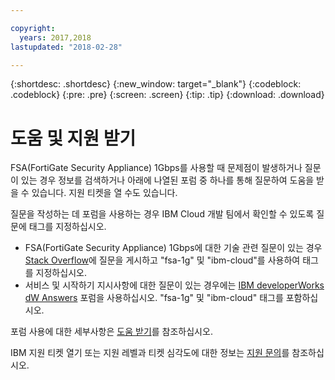 ```yaml
---

copyright:
  years: 2017,2018
lastupdated: "2018-02-28"

---
```


{:shortdesc: .shortdesc}
{:new_window: target="_blank"}
{:codeblock: .codeblock}
{:pre: .pre}
{:screen: .screen}
{:tip: .tip}
{:download: .download}

# 도움 및 지원 받기

FSA(FortiGate Security Appliance) 1Gbps를 사용할 때 문제점이 발생하거나 질문이 있는 경우 정보를 검색하거나 아래에 나열된 포럼 중 하나를 통해 질문하여 도움을 받을 수 있습니다. 지원 티켓을 열 수도 있습니다.

질문을 작성하는 데 포럼을 사용하는 경우 IBM Cloud 개발 팀에서 확인할 수 있도록 질문에 태그를 지정하십시오.

* FSA(FortiGate Security Appliance) 1Gbps에 대한 기술 관련 질문이 있는 경우 [Stack Overflow](https://stackoverflow.com/search?q=fsa-1g+ibm-cloud)에 질문을 게시하고 "fsa-1g" 및 "ibm-cloud"를 사용하여 태그를 지정하십시오.
* 서비스 및 시작하기 지시사항에 대한 질문이 있는 경우에는 [IBM developerWorks dW Answers](https://developer.ibm.com/answers/topics/fsa-1g.html?smartspace=ibm-cloud) 포럼을 사용하십시오. "fsa-1g" 및 "ibm-cloud" 태그를 포함하십시오.

포럼 사용에 대한 세부사항은 [도움 받기](https://console.bluemix.net/docs/support/index.html#getting-help)를 참조하십시오.

IBM 지원 티켓 열기 또는 지원 레벨과 티켓 심각도에 대한 정보는 [지원 문의](https://console.bluemix.net/docs/support/index.html#contacting-support)를 참조하십시오.
